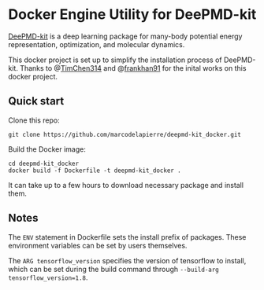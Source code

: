 # Docker Engine Utility for DeePMD-kit

[DeePMD-kit](https://github.com/deepmodeling/deepmd-kit#run-md-with-native-code) is a deep learning package 
for many-body potential energy representation, optimization, and molecular dynamics.

This docker project is set up to simplify the installation process of DeePMD-kit.
Thanks to @[TimChen314](https://github.com/TimChen314) 
and @[frankhan91](https://github.com/frankhan91)
for the inital works on this docker project.


## Quick start 

Clone this repo:
```
git clone https://github.com/marcodelapierre/deepmd-kit_docker.git
```

Build the Docker image:
```
cd deepmd-kit_docker
docker build -f Dockerfile -t deepmd-kit_docker .
```

It can take up to a few hours to download necessary package and install them.


## Notes

The `ENV` statement in Dockerfile sets the install prefix of packages. These environment variables can be set by users themselves.

The `ARG tensorflow_version` specifies the version of tensorflow to install, which can be set during the build command through `--build-arg tensorflow_version=1.8`.
